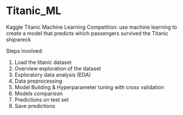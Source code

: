 # Titanic_ML
Kaggle Titanic Machine Learning Competition: use machine learning to create a model that predicts which passengers survived the Titanic shipwreck

Steps involved:
1. Load the titanic dataset
2. Overview exploration of the dataset
3. Exploratory data analysis (EDA)
4. Data preprocessing
5. Model Building & Hyperparameter tuning with cross validation
6. Models comparison
7. Predictions on test set
8. Save predictions